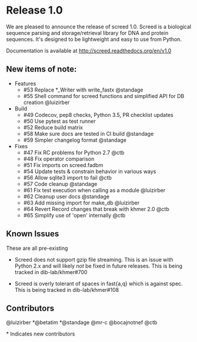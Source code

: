 # Release 1.0

We are pleased to announce the release of screed 1.0. Screed is a
biological sequence parsing and storage/retrieval library for DNA and
protein sequences. It's designed to be lightweight and easy to use
from Python.

<!-- Summary here -->

Documentation is available at http://screed.readthedocs.org/en/v1.0

## New items of note:

- Features
  * #53 Replace \*_Writer with write_fastx @standage
  * #55 Shell command for screed functions and simplified API for DB creation @luizirber
- Build
  * #49 Codecov, pep8 checks, Python 3.5, PR checklist updates
  * #50 Use pytest as test runner
  * #52 Reduce build matrix
  * #58 Make sure docs are tested in CI build @standage
  * #59 Simpler changelog format @standage
- Fixes
  * #47 Fix RC problems for Python 2.7 @ctb
  * #48 Fix operator comparison
  * #51 Fix imports on screed.fadbm
  * #54 Update tests & constrain behavior in various ways
  * #56 Allow sqlite3 import to fail @ctb
  * #57 Code cleanup @standage
  * #61 Fix test execution when calling as a module @luizirber
  * #62 Cleanup user docs @standage
  * #63 Add missing import for make_db @luizirber
  * #64 Revert Record changes that break with khmer 2.0 @ctb
  * #65 Simplify use of 'open' internally @ctb




## Known Issues

These are all pre-existing

 - Screed does not support gzip file streaming. This is an issue with Python 2.x and will likely *not* be fixed in future releases. This is being tracked in dib-lab/khmer#700
 
 - Screed is overly tolerant of spaces in fast{a,q} which is against spec. This is being tracked in dib-lab/khmer#108
 
## Contributors

@luizirber \*@betatim \*@standage @mr-c @bocajnotnef @ctb

\* Indicates new contributors
